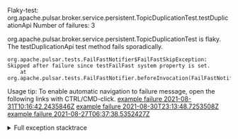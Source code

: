         
Flaky-test: org.apache.pulsar.broker.service.persistent.TopicDuplicationTest.testDuplicationApi
Number of failures: 3

org.apache.pulsar.broker.service.persistent.TopicDuplicationTest is flaky. The testDuplicationApi test method fails sporadically.

```
org.apache.pulsar.tests.FailFastNotifier$FailFastSkipException: Skipped after failure since testFailFast system property is set.
	at org.apache.pulsar.tests.FailFastNotifier.beforeInvocation(FailFastNotifier.java:88)

```

Usage tip: To enable automatic navigation to failure message, open the following links with CTRL/CMD-click.
[example failure 2021-08-31T10:16:42.2435846Z](https://github.com/apache/pulsar/runs/3471501156?check_suite_focus=true#step:10:1939)
[example failure 2021-08-30T23:13:48.7253508Z](https://github.com/apache/pulsar/runs/3467152431?check_suite_focus=true#step:9:1245)
[example failure 2021-08-27T06:37:38.5352427Z](https://github.com/apache/pulsar/runs/3440411059?check_suite_focus=true#step:9:3167)


<details>
<summary>Full exception stacktrace</summary>
<code><pre>
org.apache.pulsar.tests.FailFastNotifier$FailFastSkipException: Skipped after failure since testFailFast system property is set.
	at org.apache.pulsar.tests.FailFastNotifier.beforeInvocation(FailFastNotifier.java:88)

</pre></code>
</details>

